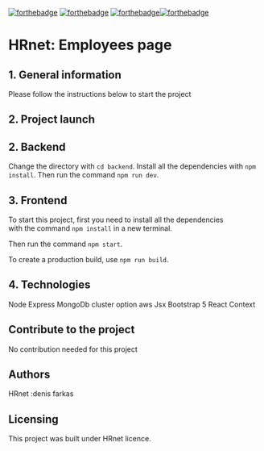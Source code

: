 [![forthebadge](https://forthebadge.com/images/badges/cc-0.svg)](https://forthebadge.com) [![forthebadge](https://forthebadge.com/images/badges/made-with-javascript.svg)](https://forthebadge.com) [![forthebadge](https://forthebadge.com/images/badges/uses-css.svg)](https://forthebadge.com)[![forthebadge](https://forthebadge.com/images/badges/uses-git.svg)](https://forthebadge.com)

# HRnet: Employees page

## 1. General information

Please follow the instructions below to start the project

## 2. Project launch

## 2. Backend

Change the directory with `cd backend`.
Install all the dependencies with `npm install`.
Then run the command `npm run dev`.

## 3. Frontend

To start this project, first you need to install all the dependencies  
with the command `npm install` in a new terminal.

Then run the command `npm start`.

To create a production build, use `npm run build`.

## 4. Technologies

Node Express
MongoDb cluster option aws
Jsx
Bootstrap 5
React
Context

## Contribute to the project

No contribution needed for this project

## Authors

HRnet :denis farkas

## Licensing

This project was built under HRnet licence.
